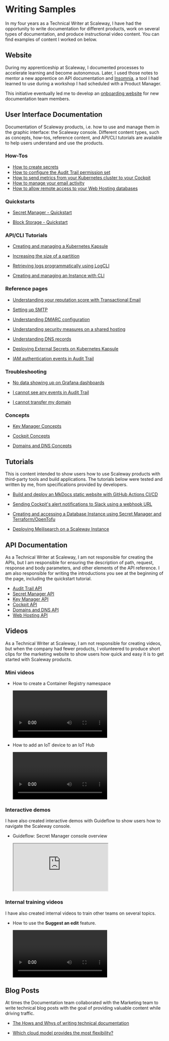 # Writing Samples

In my four years as a Technical Writer at Scaleway, I have had the opportunity to write documentation for different products,  work on several types of documentation, and produce instructional video content. You can find examples of content I worked on below.

## Website

During my apprenticeship at Scaleway, I documented processes to accelerate learning and become autonomous. Later, I used those notes to mentor a new apprentice on API documentation and [Insomnia](https://insomnia.rest/), a tool I had learned to use during a workshop I had scheduled with a Product Manager.

This initiative eventually led me to develop an [onboarding website](https://onboarding-docteam-bucket.s3-website.fr-par.scw.cloud/) for new documentation team members.

## User Interface Documentation

Documentation of Scaleway products, i.e. how to use and manage them in the graphic interface: the Scaleway console. Different content types, such as concepts, how-tos, reference content, and API/CLI tutorials are available to help users understand and use the products.

### How-Tos

- [How to create secrets](https://www.scaleway.com/en/docs/secret-manager/how-to/create-secret/)
- [How to configure the Audit Trail permission set](https://www.scaleway.com/en/docs/audit-trail/how-to/configure-audit-trail-permissions/)
- [How to send metrics from your Kubernetes cluster to your Cockpit](https://www.scaleway.com/en/docs/cockpit/how-to/send-metrics-from-k8s-to-cockpit/)
- [How to manage your email activity](https://www.scaleway.com/en/docs/transactional-email/how-to/manage-email-activity/)
- [How to allow remote access to your Web Hosting databases](https://www.scaleway.com/en/docs/webhosting/how-to/remote-access-wbh-db/)

### Quickstarts

- [Secret Manager - Quickstart](https://www.scaleway.com/en/docs/secret-manager/quickstart/)

- [Block Storage - Quickstart](https://www.scaleway.com/en/docs/block-storage/quickstart/)

### API/CLI Tutorials

- [Creating and managing a Kubernetes Kapsule](https://www.scaleway.com/en/docs/kubernetes/api-cli/creating-managing-kubernetes-lifecycle-cliv2/)

- [Increasing the size of a partition](https://www.scaleway.com/en/docs/block-storage/api-cli/increasing-partition-size/)

- [Retrieving logs programmatically using LogCLI](https://www.scaleway.com/en/docs/cockpit/api-cli/querying-logs-with-logcli/)

- [Creating and managing an Instance with CLI](https://www.scaleway.com/en/docs/instances/api-cli/creating-managing-instances-with-cliv2/)

### Reference pages

- [Understanding your reputation score with Transactional Email](https://www.scaleway.com/en/docs/transactional-email/reference-content/understanding-tem-reputation-score/)

- [Setting up SMTP](https://www.scaleway.com/en/docs/transactional-email/reference-content/smtp-configuration/)

- [Understanding DMARC configuration](https://www.scaleway.com/en/docs/transactional-email/reference-content/dmarc-configuration/)

- [Understanding security measures on a shared hosting](https://www.scaleway.com/en/docs/webhosting/reference-content/shared-hosting-best-practices/)

- [Understanding DNS records](https://www.scaleway.com/en/docs/domains-and-dns/reference-content/understanding-dns-records/)

- [Deploying External Secrets on Kubernetes Kapsule](https://www.scaleway.com/en/docs/secret-manager/api-cli/external-secrets/)

- [IAM authentication events in Audit Trail](https://www.scaleway.com/en/docs/audit-trail/reference-content/iam-authentication-events/)

### Troubleshooting

- [No data showing up on Grafana dashboards](https://www.scaleway.com/en/docs/cockpit/troubleshooting/synchronize-grafana-data-sources/)

- [I cannot see any events in Audit Trail](https://www.scaleway.com/en/docs/audit-trail/troubleshooting/cannot-see-events/)

- [I cannot transfer my domain](https://www.scaleway.com/en/docs/domains-and-dns/troubleshooting/cannot-transfer-domain/)

### Concepts

- [Key Manager Concepts](https://www.scaleway.com/en/docs/key-manager/concepts/)

- [Cockpit Concepts](https://www.scaleway.com/en/docs/cockpit/concepts/)

- [Domains and DNS Concepts](https://www.scaleway.com/en/docs/domains-and-dns/concepts/)

## Tutorials

This is content intended to show users how to use Scaleway products with third-party tools and build applications. The tutorials below were tested and written by me, from specifications provided by developers.


- [Build and deploy an MkDocs static website with GitHub Actions CI/CD](https://www.scaleway.com/en/docs/tutorials/deploy-automate-mkdocs-site/)

- [Sending Cockpit's alert notifications to Slack using a webhook URL](https://www.scaleway.com/en/docs/tutorials/configure-slack-alerting/)

- [Creating and accessing a Database Instance using Secret Manager and Terraform/OpenTofu](https://www.scaleway.com/en/docs/tutorials/sem-terraform/)

- [Deploying Meilisearch on a Scaleway Instance](https://www.scaleway.com/en/docs/tutorials/deploy-meilisearch-instance/#troubleshooting)

## API Documentation

As a Technical Writer at Scaleway, I am not responsible for creating the APIs, but I am responsible for ensuring the description of path, request, response and body parameters, and other elements of the API reference. I am also responsible for writing the introductions you see at the beginning of the page, including the quickstart tutorial.

- [Audit Trail API](https://www.scaleway.com/en/developers/api/audit-trail/)
- [Secret Manager API](https://www.scaleway.com/en/developers/api/secret-manager/)
- [Key Manager API](https://www.scaleway.com/en/developers/api/key-manager/)
- [Cockpit API](https://www.scaleway.com/en/developers/api/cockpit/regional-api/)
- [Domains and DNS API](https://www.scaleway.com/en/developers/api/domains-and-dns/)
- [Web Hosting API](https://www.scaleway.com/en/developers/api/webhosting/hosting-api/)

## Videos

As a Technical Writer at Scaleway, I am not responsible for creating videos, but when the company had fewer products, I volunteered to produce short clips for the marketing website to show users how quick and easy it is to get started with Scaleway products.

### Mini videos

- How to create a Container Registry namespace


    <video controls>
    <source src="/assets/create-namespace-container-registry.mp4" type="video/mp4">
    </video>

- How to add an IoT device to an IoT Hub


    <video controls>
    <source src="/assets/iot-add-device.mp4" type="video/mp4">
    </video>

### Interactive demos

I have also created interactive demos with Guideflow to show users how to navigate the Scaleway console.

- Guideflow: Secret Manager console overview

    <iframe src="https://app.guideflow.com/embed/8kozm23fwp" allowfullscreen></iframe>

### Internal training videos

I have also created internal videos to train other teams on several topics.

- How to use the **Suggest an edit** feature.

    <video controls>
    <source src="/assets/how-to-suggest-an-edit.mp4" type="video/mp4">
    </video>

## Blog Posts

At times the Documentation team collaborated with the Marketing team to write technical blog posts with the goal of providing valuable content while driving traffic.

- [The Hows and Whys of writing technical documentation](https://www.scaleway.com/en/blog/the-hows-and-whys-of-writing-technical-documentation/)

- [Which cloud model provides the most flexibility?](https://www.scaleway.com/en/blog/which-cloud-model-provides-the-most-flexibility/)